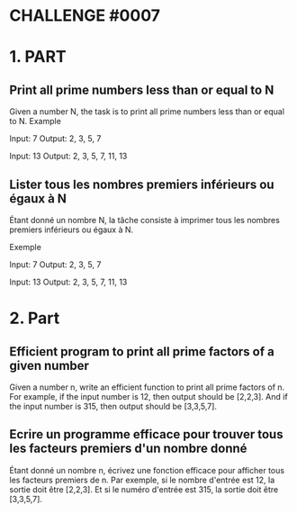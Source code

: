 CHALLENGE #0007
===============

# 1. PART

## Print all prime numbers less than or equal to N
Given a number N, the task is to print all prime numbers less than or equal to N.
Example

Input: 7
Output: 2, 3, 5, 7

Input: 13
Output: 2, 3, 5, 7, 11, 13 


## Lister tous les nombres premiers inférieurs ou égaux à N
Étant donné un nombre N, la tâche consiste à imprimer tous les nombres premiers inférieurs ou égaux à N.

Exemple

Input: 7
Output: 2, 3, 5, 7

Input: 13
Output: 2, 3, 5, 7, 11, 13 

# 2. Part

## Efficient program to print all prime factors of a given number
Given a number n, write an efficient function to print all prime factors of n. For example, if the input number is 12, then output should be [2,2,3]. And if the input number is 315, then output should be [3,3,5,7].

## Ecrire un programme efficace pour trouver tous les facteurs premiers d'un nombre donné
Étant donné un nombre n, écrivez une fonction efficace pour afficher tous les facteurs premiers de n. Par exemple, si le nombre d'entrée est 12, la sortie doit être [2,2,3]. Et si le numéro d'entrée est 315, la sortie doit être [3,3,5,7].
